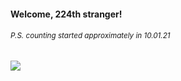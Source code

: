 #### Welcome, 224th stranger!

###### <sup>P.S. counting started approximately in 10.01.21</sup>

<img src="https://kraftwerk28.pp.ua/vcnt.png"></img>
